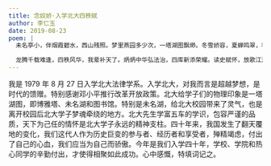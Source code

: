 ```yaml
---
title: 念奴娇·入学北大四秩赋
author: 李仁玉
date: 2019-08-23
poem: |
  未名亭小，伴烟霞碧水，西山残照。梦里燕园多少次，一塔湖图飘缈。冬雪娇容，夏蝉鸣翠，秋叶变红早。先生诲诲，春风化雨悄悄。

  龙腾千载难逢，四秩风华，我辈补天了。炳炳中华弘法治，四库新添荣耀。读史赋怀，放歌江海，鬓霜人未老。十年再约，一壶浊酒谁倒？
---
```


我是 1979 年 8 月 27 日入学北大法律学系。入学北大，对我而言是超越梦想，是时代的馈赠。特别感谢邓小平推行改革开放政策。北大给学子们的物理印象是一塔湖图，即博雅塔、未名湖和图书馆。特别是未名湖，给北大校园带来了灵气，也是离开校园后北大学子梦魂牵绕的地方。北大先生学富五车的学识，包容严谨的品质，天下为己任的情怀是北大学子永远的精神支柱。四十年来，我国发生了翻天覆地的变化，我们这代人作为历史巨变的参与者、经历者和享受者，殚精竭虑，付出了自己的心血，我们应当为自己而骄傲。今年是我们入学四十年，学校、学院和热心同学的辛勤付出，才使得相聚如此成功。心中感慨，特填词记之。
